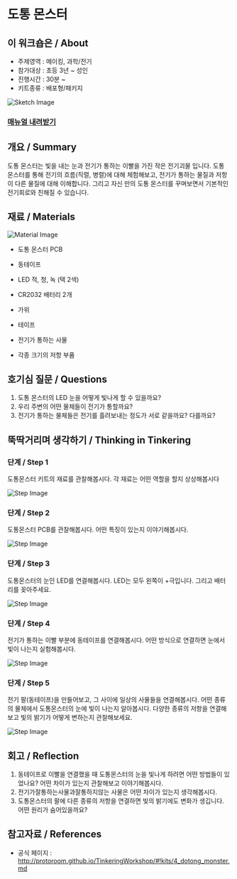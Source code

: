 # 도통 몬스터

## 이 워크숍은 / About
 * 주제영역 : 메이킹, 과학/전기 
 * 참가대상 : 초등 3년 ~ 성인
 * 진행시간 : 30분 ~ 
 * 키트종류 : 배포형/패키지
 
![Sketch Image](images/dotong_monster_top.png)

### [매뉴얼 내려받기](pdf/4_dotong_monster.pdf) 

## 개요 / Summary
도통 몬스터는 빛을 내는 눈과 전기가 통하는 이빨을 가진 작은 전기괴물 입니다. 도통 몬스터를 통해 전기의 흐름(직렬, 병렬)에 대해 체험해보고, 전기가 통하는 물질과 저항이 다른 물질에 대해 이해합니다. 그리고 자신 만의 도통 몬스터를 꾸며보면서 기본적인 전기회로와 친해질 수 있습니다.


## 재료 / Materials
![Material Image](images/dotong_monster_m.png)

 * 도통 몬스터 PCB
 * 동테이프
 * LED 적, 청, 녹 (택 2색)
 * CR2032 배터리 2개
 
 
 * 가위
 * 테이프
 * 전기가 통하는 사물
 * 각종 크기의 저항 부품


## 호기심 질문 / Questions
 1. 도통 몬스터의 LED 눈을 어떻게 빛나게 할 수 있을까요?
 1. 우리 주변의 어떤 물체들이 전기가 통할까요?
 1. 전기가 통하는 물체들은 전기를 흘려보내는 정도가 서로 같을까요? 다를까요?

## 뚝딱거리며 생각하기 / Thinking in Tinkering

### 단계 / Step 1
도통몬스터 키트의 재료를 관찰해봅시다. 각 재료는 어떤 역할을 할지 상상해봅시다

![Step Image](images/dotong_monster_s1.png)

### 단계 / Step 2
도통몬스터 PCB를 관찰해봅시다. 어떤 특징이 있는지 이야기해봅시다.

![Step Image](images/dotong_monster_s2.png)

### 단계 / Step 3
도통몬스터의 눈인 LED를 연결해봅시다. LED는 모두 왼쪽이 +극입니다. 그리고 배터리를 꽂아주세요.

![Step Image](images/dotong_monster_s3.png)

### 단계 / Step 4
전기가 통하는 이빨 부분에 동테이프를 연결해봅시다. 어떤 방식으로 연결하면 눈에서 빛이 나는지 실험해봅시다.

![Step Image](images/dotong_monster_s4.png)

### 단계 / Step 5
전기 팔(동테이프)을 만들어보고, 그 사이에 일상의 사물들을 연결해봅시다.
어떤 종류의 물체에서 도통몬스터의 눈에 빛이 나는지 알아봅시다. 
다양한 종류의 저항을 연결해보고 빛의 밝기가 어떻게 변하는지 관찰해보세요.

![Step Image](images/dotong_monster_s5.png)


## 회고 / Reflection
 1. 동테이프로 이빨을 연결했을 때 도통몬스터의 눈을 빛나게 하려면 어떤 방법들이 있었나요? 어떤 차이가 있는지 관찰해보고 이야기해봅시다.
 1. 전기가잘통하는사물과잘통하지않는 사물은 어떤 차이가 있는지 생각해봅시다.
 1. 도통몬스터의 팔에 다른 종류의 저항을 연결하면 빛의 밝기에도 변화가 생깁니다. 어떤 원리가 숨어있을까요?


## 참고자료 / References
 * 공식 페이지 : http://protoroom.github.io/TinkeringWorkshop/#!kits/4_dotong_monster.md

